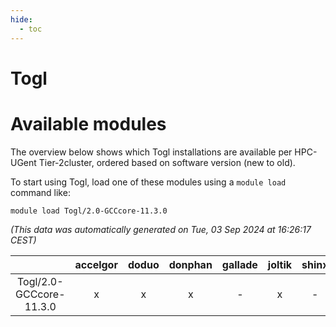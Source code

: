 ```yaml
---
hide:
  - toc
---
```


Togl
====

# Available modules


The overview below shows which Togl installations are available per HPC-UGent Tier-2cluster, ordered based on software version (new to old).

To start using Togl, load one of these modules using a `module load` command like:

```shell
module load Togl/2.0-GCCcore-11.3.0
```

*(This data was automatically generated on Tue, 03 Sep 2024 at 16:26:17 CEST)*  

| |accelgor|doduo|donphan|gallade|joltik|shinx|skitty|
| :---: | :---: | :---: | :---: | :---: | :---: | :---: | :---: |
|Togl/2.0-GCCcore-11.3.0|x|x|x|-|x|-|x|
